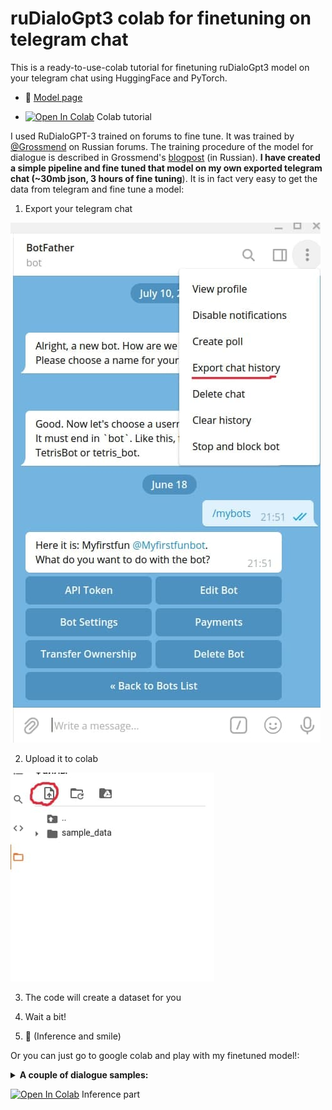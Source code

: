 # ruDialoGpt3 colab for finetuning on telegram chat
This is a ready-to-use-colab tutorial for finetuning ruDialoGpt3 model on your telegram chat using HuggingFace and PyTorch.

- 🤗 [Model page](https://huggingface.co/Kirili4ik/ruDialoGpt3-medium-finetuned-telegram) 

- [![Open In Colab](https://colab.research.google.com/assets/colab-badge.svg)](https://colab.research.google.com/drive/1fnAVURjyZRK9VQg1Co_-SKUQnRES8l9R?usp=sharing) Colab tutorial 


I used RuDialoGPT-3 trained on forums to fine tune. It was trained by [@Grossmend](https://github.com/Grossmend) on Russian forums. The training procedure of the model for dialogue is described in Grossmend's [blogpost](https://habr.com/ru/company/icl_services/blog/548244/) (in Russian). **I have created a simple pipeline and fine tuned that model on my own exported telegram chat (~30mb json, 3 hours of fine tuning**). It is in fact very easy to get the data from telegram and fine tune a model:

1) Export your telegram chat

![](https://raw.githubusercontent.com/Kirili4ik/ruDialoGpt3-finetune-colab/main/how-to-export-chat.jpg)

2) Upload it to colab

![](https://raw.githubusercontent.com/Kirili4ik/ruDialoGpt3-finetune-colab/main/how-to-upload-json.jpg)

3) The code will create a dataset for you

4) Wait a bit! 
 
5) :tada: (Inference and smile)

Or you can just go to google colab and play with my finetuned model!:

<details>
  <summary><b>A couple of dialogue samples:</b>
  </summary>
  <img src="https://raw.githubusercontent.com/Kirili4ik/ruDialoGpt3-finetune-colab/main/sample1.jpg">
  <img src="https://raw.githubusercontent.com/Kirili4ik/ruDialoGpt3-finetune-colab/main/sample2.jpg">
</details>


[![Open In Colab](https://colab.research.google.com/assets/colab-badge.svg)](https://colab.research.google.com/drive/1fnAVURjyZRK9VQg1Co_-SKUQnRES8l9R?usp=sharing#scrollTo=psXZnJk0Eo3J) Inference part
